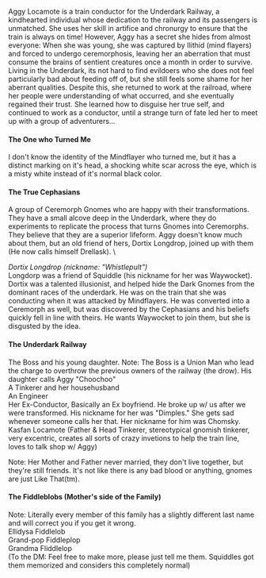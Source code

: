 Aggy Locamote is a train conductor for the Underdark Railway, a kindhearted individual whose dedication to the railway and its passengers is unmatched. She uses her skill in artifice and chronurgy to ensure that the train is always on time! However, Aggy has a secret she hides from almost everyone: When she was young, she was captured by Ilithid (mind flayers) and forced to undergo ceremorphosis, leaving her an aberration that must consume the brains of sentient creatures once a month in order to survive. Living in the Underdark, its not hard to find evildoers who she does not feel particularly bad about feeding off of, but she still feels some shame for her aberrant qualities. Despite this, she returned to work at the railroad, where her people were understanding of what occurred, and she eventually regained their trust. She learned how to disguise her true self, and continued to work as a conductor, until a strange turn of fate led her to meet up with a group of adventurers...

#### The One who Turned Me
I don't know the identity of the Mindflayer who turned me, but it has a distinct marking on it's head, a shocking white scar across the eye, which is a misty white instead of it's normal black color.

#### The True Cephasians
A group of Ceremorph Gnomes who are happy with their transformations. They have a small alcove deep in the Underdark, where they do experiments to replicate the process that turns Gnomes into Ceremorphs. They believe that they are a superior lifeform. Aggy doesn't know much about them, but an old friend of hers, Dortix Longdrop, joined up with them (He now calls himself Drellask). \

*Dortix Longdrop (nickname: "Whistlepult")* \
Longdorp was a friend of Squiddle (his nickname for her was Waywocket). Dortix was a talented illusionist, and helped hide the Dark Gnomes from the dominant races of the underdark. He was on the train that she was conducting when it was attacked by Mindflayers. He was converted into a Ceremorph as well, but was discovered by the Cephasians and his beliefs quickly fell in line with theirs. He wants Waywocket to join them, but she is disgusted by the idea.  

#### The Underdark Railway
The Boss and his young daughter. Note: The Boss is a Union Man who lead the charge to overthrow the previous owners of the railway (the drow). His daughter calls Aggy "Choochoo"\
A Tinkerer and her househusband \
An Engineer \
Her Ex-Conductor, Basically an Ex boyfriend. He broke up w/ us after we were transformed. His nickname for her was "Dimples." She gets sad whenever someone calls her that. Her nickname for him was Chomsky. \
Kasfan Locamote (Father & Head Tinkerer, stereotypical gnomish tinkerer, very excentric, creates all sorts of crazy invetions to help the train line, loves to talk shop w/ Aggy) 

Note: Her Mother and Father never married, they don't live together, but they're still friends. It's not like there is any bad blood or anything, gnomes are just Like That(tm).  

#### The Fiddleblobs (Mother's side of the Family)
Note: Literally every member of this family has a slightly different last name and will correct you if you get it wrong. \
Ellidysa Fiddlelob \
Grand-pop Fiddleplop \
Grandma Fliddlelop \
(To the DM: Feel free to make more, please just tell me them. Squiddles got them memorized and considers this completely normal)
